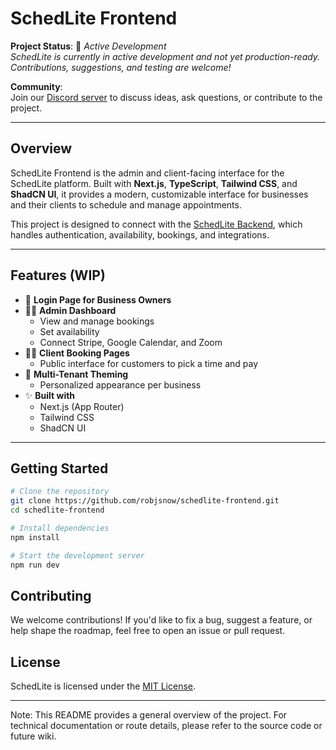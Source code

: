 # SchedLite Frontend

**Project Status**: 🚧 *Active Development*  
*SchedLite is currently in active development and not yet production-ready. Contributions, suggestions, and testing are welcome!*

**Community**:  
Join our [Discord server](https://discord.gg/F9WHHRrqbZ) to discuss ideas, ask questions, or contribute to the project.

---

## Overview

SchedLite Frontend is the admin and client-facing interface for the SchedLite platform. Built with **Next.js**, **TypeScript**, **Tailwind CSS**, and **ShadCN UI**, it provides a modern, customizable interface for businesses and their clients to schedule and manage appointments.

This project is designed to connect with the [SchedLite Backend](https://github.com/robjsnow/schedlite-backend), which handles authentication, availability, bookings, and integrations.

---

## Features (WIP)

- 🔐 **Login Page for Business Owners**
- 🧑‍💼 **Admin Dashboard**
  - View and manage bookings
  - Set availability
  - Connect Stripe, Google Calendar, and Zoom
- 👩‍💻 **Client Booking Pages**
  - Public interface for customers to pick a time and pay
- 🎨 **Multi-Tenant Theming**
  - Personalized appearance per business
- ✨ **Built with**
  - Next.js (App Router)
  - Tailwind CSS
  - ShadCN UI

---

## Getting Started

```bash
# Clone the repository
git clone https://github.com/robjsnow/schedlite-frontend.git
cd schedlite-frontend

# Install dependencies
npm install

# Start the development server
npm run dev

```

## Contributing

We welcome contributions! If you'd like to fix a bug, suggest a feature, or help shape the roadmap, feel free to open an issue or pull request.

## License

SchedLite is licensed under the [MIT License](LICENSE).

---

Note: This README provides a general overview of the project. For technical documentation or route details, please refer to the source code or future wiki.
